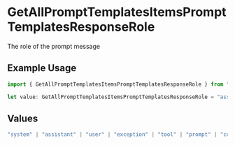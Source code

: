 # GetAllPromptTemplatesItemsPromptTemplatesResponseRole

The role of the prompt message

## Example Usage

```typescript
import { GetAllPromptTemplatesItemsPromptTemplatesResponseRole } from "orq-poc-typescript-multi-env-version/models/operations";

let value: GetAllPromptTemplatesItemsPromptTemplatesResponseRole = "assistant";
```

## Values

```typescript
"system" | "assistant" | "user" | "exception" | "tool" | "prompt" | "correction" | "expected_output"
```